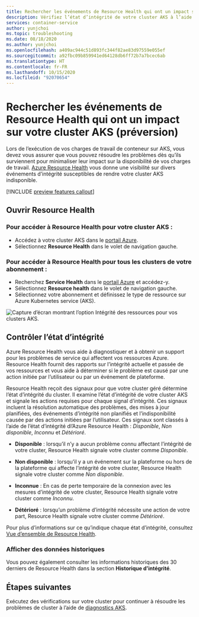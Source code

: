 ```yaml
---
title: Rechercher les événements de Resource Health qui ont un impact sur votre cluster AKS (préversion)
description: Vérifiez l’état d’intégrité de votre cluster AKS à l’aide de Azure Resource Health.
services: container-service
author: yunjchoi
ms.topic: troubleshooting
ms.date: 08/18/2020
ms.author: yunjchoi
ms.openlocfilehash: a409ac944c51d893fc344f82ae83d97559e055ef
ms.sourcegitcommit: a92fbc09b859941ed64128db6ff72b7a7bcec6ab
ms.translationtype: HT
ms.contentlocale: fr-FR
ms.lasthandoff: 10/15/2020
ms.locfileid: "92070654"
---
```

# <a name="check-for-resource-health-events-impacting-your-aks-cluster-preview"></a>Rechercher les événements de Resource Health qui ont un impact sur votre cluster AKS (préversion)


Lors de l’exécution de vos charges de travail de conteneur sur AKS, vous devez vous assurer que vous pouvez résoudre les problèmes dès qu’ils surviennent pour minimaliser leur impact sur la disponibilité de vos charges de travail. [Azure Resource Health](../service-health/resource-health-overview.md) vous donne une visibilité sur divers événements d’intégrité susceptibles de rendre votre cluster AKS indisponible.

[!INCLUDE [preview features callout](./includes/preview/preview-callout.md)]

## <a name="open-resource-health"></a>Ouvrir Resource Health

### <a name="to-access-resource-health-for-your-aks-cluster"></a>Pour accéder à Resource Health pour votre cluster AKS :

- Accédez à votre cluster AKS dans le [portail Azure](https://portal.azure.com).
- Sélectionnez **Resource Health** dans le volet de navigation gauche.

### <a name="to-access-resource-health-for-all-clusters-on-your-subscription"></a>Pour accéder à Resource Health pour tous les clusters de votre abonnement :

- Recherchez **Service Health** dans le [portail Azure](https://portal.azure.com) et accédez-y.
- Sélectionnez **Resource health** dans le volet de navigation gauche.
- Sélectionnez votre abonnement et définissez le type de ressource sur Azure Kubernetes service (AKS).

![Capture d’écran montrant l’option Intégrité des ressources pour vos clusters AKS.](./media/aks-resource-health/resource-health-check.png)

## <a name="check-the-health-status"></a>Contrôler l’état d’intégrité

Azure Resource Health vous aide à diagnostiquer et à obtenir un support pour les problèmes de service qui affectent vos ressources Azure. Resource Health fournit des rapports sur l’intégrité actuelle et passée de vos ressources et vous aide à déterminer si le problème est causé par une action initiée par l’utilisateur ou par un événement de plateforme.

Resource Health reçoit des signaux pour que votre cluster géré détermine l’état d’intégrité du cluster. Il examine l’état d’intégrité de votre cluster AKS et signale les actions requises pour chaque signal d’intégrité. Ces signaux incluent la résolution automatique des problèmes, des mises à jour planifiées, des événements d’intégrité non planifiés et l’indisponibilité causée par des actions initiées par l’utilisateur. Ces signaux sont classés à l’aide de l’état d’intégrité dl’Azure Resource Health : *Disponible*, *Non disponible*, *Inconnu* et *Détérioré*.

- **Disponible** : lorsqu’il n’y a aucun problème connu affectant l’intégrité de votre cluster, Resource Health signale votre cluster comme *Disponible*.

- **Non disponible** : lorsqu’il y a un événement sur la plateforme ou hors de la plateforme qui affecte l’intégrité de votre cluster, Resource Health signale votre cluster comme *Non disponible*.

- **Inconnue** : En cas de perte temporaire de la connexion avec les mesures d’intégrité de votre cluster, Resource Health signale votre cluster comme *Inconnu*.

- **Détérioré** : lorsqu’un problème d’intégrité nécessite une action de votre part, Resource Health signale votre cluster comme *Détérioré*.

Pour plus d’informations sur ce qu’indique chaque état d’intégrité, consultez [Vue d’ensemble de Resource Health](../service-health/resource-health-overview.md#health-status).

### <a name="view-historical-data"></a>Afficher des données historiques

Vous pouvez également consulter les informations historiques des 30 derniers de Resource Health dans la section **Historique d’intégrité**.

## <a name="next-steps"></a>Étapes suivantes

Exécutez des vérifications sur votre cluster pour continuer à résoudre les problèmes de cluster à l’aide de [diagnostics AKS](./concepts-diagnostics.md).